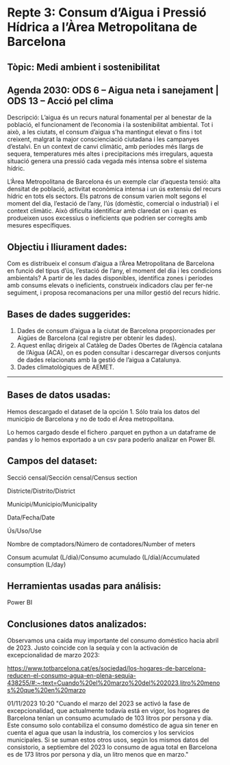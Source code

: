 # Repte 3: Consum d’Aigua i Pressió Hídrica a l’Àrea Metropolitana de Barcelona

## Tòpic: Medi ambient i sostenibilitat

## Agenda 2030: ODS 6 – Aigua neta i sanejament | ODS 13 – Acció pel clima

Descripció: L’aigua és un recurs natural fonamental per al benestar de la població, el funcionament de l’economia i la sostenibilitat ambiental. Tot i això, a les ciutats, el consum d’aigua s’ha mantingut elevat o fins i tot creixent, malgrat la major conscienciació ciutadana i les campanyes d’estalvi. En un context de canvi climàtic, amb períodes més llargs de sequera, temperatures més altes i precipitacions més irregulars, aquesta situació genera una pressió cada vegada més intensa sobre el sistema hídric.

L’Àrea Metropolitana de Barcelona és un exemple clar d’aquesta tensió: alta densitat de població, activitat econòmica intensa i un ús extensiu del recurs hídric en tots els sectors. Els patrons de consum varien molt segons el moment del dia, l’estació de l’any, l’ús (domèstic, comercial o industrial) i el context climàtic. Això dificulta identificar amb claredat on i quan es produeixen usos excessius o ineficients que podrien ser corregits amb mesures específiques.

## Objectiu i lliurament dades:

Com es distribueix el consum d’aigua a l’Àrea Metropolitana de Barcelona en funció del tipus d’ús, l’estació de l’any, el moment del dia i les condicions ambientals? A partir de les dades disponibles, identifica zones i períodes amb consums elevats o ineficients, construeix indicadors clau per fer-ne seguiment, i proposa recomanacions per una millor gestió del recurs hídric.


## Bases de dades suggerides:
1. Dades de consum d’aigua a la ciutat de Barcelona proporcionades per Aigües de Barcelona (cal registre per obtenir les dades).
2. Aquest enllaç dirigeix al Catàleg de Dades Obertes de l’Agència catalana de l’Aigua (ACA), on es poden consultar i descarregar diversos conjunts de dades relacionats amb la gestió de l’aigua a Catalunya.
3. Dades climatològiques de AEMET.

------------------------------

## Bases de datos usadas:

Hemos descargado el dataset de la opción 1. Sólo traía los datos del municipio de Barcelona y no de todo el Área metropolitana.

Lo hemos cargado desde el fichero .parquet en python a un dataframe de pandas y lo hemos exportado a un csv para poderlo analizar en Power BI.

## Campos del dataset:

Secció censal/Sección censal/Census section

Districte/Distrito/District

Municipi/Municipio/Municipality

Data/Fecha/Date

Ús/Uso/Use

Nombre de comptadors/Número de contadores/Number of meters

Consum acumulat (L/dia)/Consumo acumulado (L/día)/Accumulated consumption (L/day)

## Herramientas usadas para análisis:

Power BI

## Conclusiones datos analizados:

Observamos una caída muy importante del consumo doméstico hacia abril de 2023. Justo coincide con la sequía y con la activación de excepcionalidad de marzo 2023:

https://www.totbarcelona.cat/es/sociedad/los-hogares-de-barcelona-reducen-el-consumo-agua-en-plena-sequia-438255/#:~:text=Cuando%20el%20marzo%20del%202023,litro%20menos%20que%20en%20marzo

01/11/2023 10:20
"Cuando el marzo del 2023 se activó la fase de excepcionalidad, que actualmente todavía está en vigor, los hogares de Barcelona tenían un consumo acumulado de 103 litros por persona y día. Este consumo solo contabiliza el consumo doméstico de agua sin tener en cuenta el agua que usan la industria, los comercios y los servicios municipales. Si se suman estos otros usos, según los mismos datos del consistorio, a septiembre del 2023 lo consumo de agua total en Barcelona es de 173 litros por persona y día, un litro menos que en marzo."



